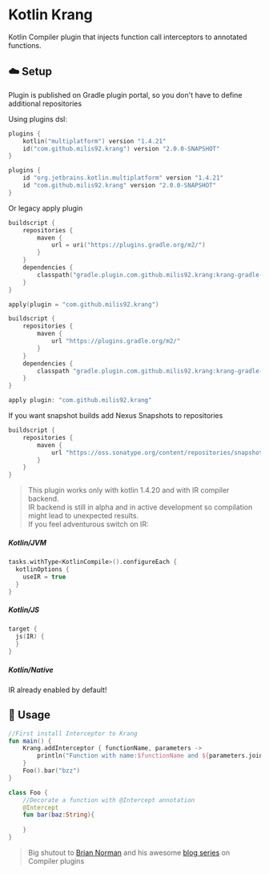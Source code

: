 # Kotlin Krang

Kotlin Compiler plugin that injects function call interceptors to annotated functions.

## :cloud: Setup

Plugin is published on Gradle plugin portal, so you don't have to define additional repositories

Using plugins dsl:

```kotlin
plugins {
    kotlin("multiplatform") version "1.4.21"
    id("com.github.milis92.krang") version "2.0.0-SNAPSHOT"
}
```

```groovy
plugins {
    id "org.jetbrains.kotlin.multiplatform" version "1.4.21"
    id "com.github.milis92.krang" version "2.0.0-SNAPSHOT"
}
```

Or legacy apply plugin

```kotlin
buildscript {
    repositories {
        maven {
            url = uri("https://plugins.gradle.org/m2/")
        }
    }
    dependencies {
        classpath("gradle.plugin.com.github.milis92.krang:krang-gradle-plugin:2.0.0-SNAPSHOT")
    }
}

apply(plugin = "com.github.milis92.krang")
```

```groovy
buildscript {
    repositories {
        maven {
            url "https://plugins.gradle.org/m2/"
        }
    }
    dependencies {
        classpath "gradle.plugin.com.github.milis92.krang:krang-gradle-plugin:2.0.0-SNAPSHOT"
    }
}

apply plugin: "com.github.milis92.krang"
```

If you want snapshot builds add Nexus Snapshots to repositories

```groovy
buildscript {
    repositories {
        maven {
            url "https://oss.sonatype.org/content/repositories/snapshots"
        }
    }
}
```

> This plugin works only with kotlin 1.4.20 and with IR compiler backend.\
> IR backend is still in alpha and in active development so compilation might lead to unexpected results.\
> If you feel adventurous switch on IR:

##### Kotlin/JVM

```kotlin
tasks.withType<KotlinCompile>().configureEach {
  kotlinOptions {
    useIR = true
  }
}
```

##### Kotlin/JS
```kotlin
target {
  js(IR) {
  }
}
```

##### Kotlin/Native
IR already enabled by default!

## :memo: Usage

```kotlin
//First install Interceptor to Krang
fun main() {
    Krang.addInterceptor { functionName, parameters ->
        println("Function with name:$functionName and ${parameters.joinToString()} invoked")
    }
    Foo().bar("bzz")
}

class Foo {
    //Decorate a function with @Intercept annotation
    @Intercept
    fun bar(baz:String){
        
    }
}
```
> Big shutout to [Brian Norman](https://github.com/bnorm)
> and his awesome [blog series](https://blog.bnorm.dev/writing-your-second-compiler-plugin-part-1) on Compiler plugins
